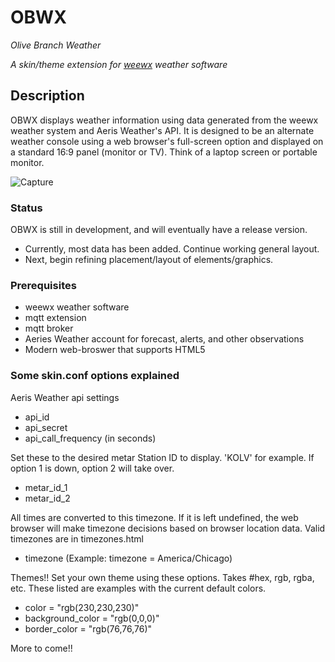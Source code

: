 # OBWX
*Olive Branch Weather*

*A skin/theme extension for [weewx](http://www.weewx.com) weather software*

## Description
OBWX displays weather information using data generated from the weewx 
weather system and Aeris Weather's API. It is designed to be an alternate 
weather console using a web browser's full-screen option and displayed on a 
standard 16:9 panel (monitor or TV). Think of a laptop screen or portable monitor. 


![Capture](https://user-images.githubusercontent.com/116417003/222556565-7beb0513-def3-4818-a713-f74a556e21eb.PNG)


### Status
OBWX is still in development, and will eventually have a release version.
* Currently, most data has been added. Continue working general layout.
* Next, begin refining placement/layout of elements/graphics.

### Prerequisites
* weewx weather software
* mqtt extension
* mqtt broker
* Aeries Weather account for forecast, alerts, and other observations
* Modern web-broswer that supports HTML5

### Some skin.conf options explained
Aeris Weather api settings
* api_id
* api_secret
* api_call_frequency (in seconds)

Set these to the desired metar Station ID to display. 'KOLV' for example.
If option 1 is down, option 2 will take over.
* metar_id_1
* metar_id_2

All times are converted to this timezone. If it is left undefined, 
the web browser will make timezone decisions based on browser location data. 
Valid timezones are in timezones.html
* timezone (Example: timezone = America/Chicago)

Themes!! Set your own theme using these options. Takes #hex, rgb, rgba, etc.
These listed are examples with the current default colors.
* color = "rgb(230,230,230)"
* background_color = "rgb(0,0,0)"
* border_color = "rgb(76,76,76)"


More to come!!
